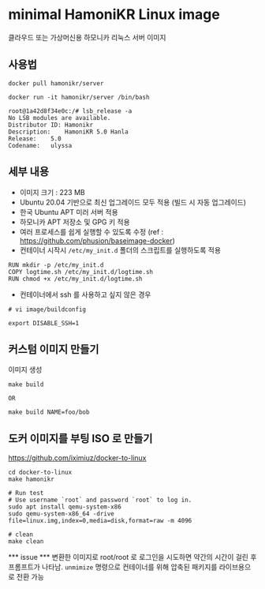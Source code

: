 # minimal HamoniKR Linux image
클라우드 또는 가상머신용 하모니카 리눅스 서버 이미지

## 사용법
```
docker pull hamonikr/server

docker run -it hamonikr/server /bin/bash

root@1a42d8f34e0c:/# lsb_release -a
No LSB modules are available.
Distributor ID:	Hamonikr
Description:	HamoniKR 5.0 Hanla
Release:	5.0
Codename:	ulyssa
```

## 세부 내용
* 이미지 크기 : 223 MB
* Ubuntu 20.04 기반으로 최신 업그레이드 모두 적용 (빌드 시 자동 업그레이드)
* 한국 Ubuntu APT 미러 서버 적용
* 하모니카 APT 저장소 및 GPG 키 적용
* 여러 프로세스를 쉽게 실행할 수 있도록 수정 (ref : https://github.com/phusion/baseimage-docker)
* 컨테이너 시작시 `/etc/my_init.d` 폴더의 스크립트를 실행하도록 적용

```
RUN mkdir -p /etc/my_init.d
COPY logtime.sh /etc/my_init.d/logtime.sh
RUN chmod +x /etc/my_init.d/logtime.sh
```

* 컨테이너에서 ssh 를 사용하고 싶지 않은 경우
```
# vi image/buildconfig

export DISABLE_SSH=1
```

## 커스텀 이미지 만들기
이미지 생성
```
make build 

OR

make build NAME=foo/bob
```
## 도커 이미지를 부팅 ISO 로 만들기
https://github.com/iximiuz/docker-to-linux

```
cd docker-to-linux
make hamonikr

# Run test
# Use username `root` and password `root` to log in.
sudo apt install qemu-system-x86
sudo qemu-system-x86_64 -drive file=linux.img,index=0,media=disk,format=raw -m 4096

# clean
make clean
```

*** issue ***
변환한 이미지로 root/root 로 로그인을 시도하면 약간의 시간이 걸린 후 프롬프트가 나타남.
`unmimize` 명령으로 컨테이너를 위해 압축된 패키지를 라이브용으로 전환 가능